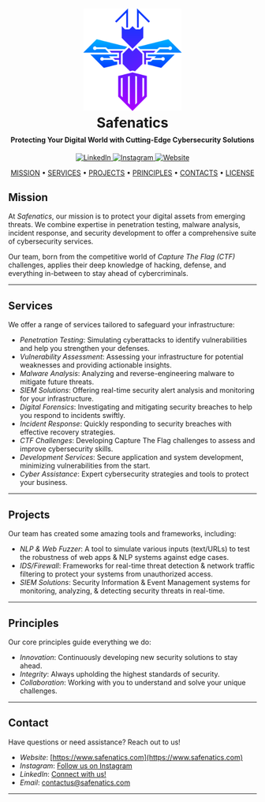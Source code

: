 <h1 align="center">
  <a href="https://www.safenatics.com">
    <img src="logo.png" alt="Safenatics Logo" width="200">
  </a>
  <br>
  <strong>Safenatics</strong>
</h1>

<h4 align="center" style="margin-top: -10px;">
  Protecting Your Digital World with Cutting-Edge Cybersecurity Solutions
</h4>

<p align="center">
  <a href="https://www.linkedin.com/company/safenatics">
    <img src="https://img.shields.io/badge/LinkedIn-Connect-blue?style=flat&logo=linkedin&logoColor=white" alt="LinkedIn">
  </a>
  <a href="https://www.instagram.com/safenatics/">
    <img src="https://img.shields.io/badge/Instagram-Follow-E4405F?style=flat&logo=instagram&logoColor=white" alt="Instagram">
  </a>
  <a href="https://www.safenatics.com">
    <img src="https://img.shields.io/badge/Visit-Website-green?style=flat&logo=google-chrome&logoColor=white" alt="Website">
  </a>
</p>

<p align="center">
  <a href="#mission">MISSION</a> •
  <a href="#services">SERVICES</a> •
  <a href="#projects">PROJECTS</a> •
  <a href="#principles">PRINCIPLES</a> •
  <a href="#contact">CONTACTS</a> •
  <a href="#license">LICENSE</a>
</p>

## Mission

At *Safenatics*, our mission is to protect your digital assets from emerging threats. We combine expertise in penetration testing, malware analysis, incident response, and security development to offer a comprehensive suite of cybersecurity services.

Our team, born from the competitive world of *Capture The Flag (CTF)* challenges, applies their deep knowledge of hacking, defense, and everything in-between to stay ahead of cybercriminals.

---

## Services

We offer a range of services tailored to safeguard your infrastructure:

- *Penetration Testing*: Simulating cyberattacks to identify vulnerabilities and help you strengthen your defenses.
- *Vulnerability Assessment*: Assessing your infrastructure for potential weaknesses and providing actionable insights.
- *Malware Analysis*: Analyzing and reverse-engineering malware to mitigate future threats.
- *SIEM Solutions*: Offering real-time security alert analysis and monitoring for your infrastructure.
- *Digital Forensics*: Investigating and mitigating security breaches to help you respond to incidents swiftly.
- *Incident Response*: Quickly responding to security breaches with effective recovery strategies.
- *CTF Challenges*: Developing Capture The Flag challenges to assess and improve cybersecurity skills.
- *Development Services*: Secure application and system development, minimizing vulnerabilities from the start.
- *Cyber Assistance*: Expert cybersecurity strategies and tools to protect your business.

---

## Projects

Our team has created some amazing tools and frameworks, including:

- *NLP & Web Fuzzer*: A tool to simulate various inputs (text/URLs) to test the robustness of web apps & NLP systems against edge cases.
- *IDS/Firewall*: Frameworks for real-time threat detection & network traffic filtering to protect your systems from unauthorized access.
- *SIEM Solutions*: Security Information & Event Management systems for monitoring, analyzing, & detecting security threats in real-time.

---

## Principles

Our core principles guide everything we do:

- *Innovation*: Continuously developing new security solutions to stay ahead.
- *Integrity*: Always upholding the highest standards of security.
- *Collaboration*: Working with you to understand and solve your unique challenges.

---

## Contact

Have questions or need assistance? Reach out to us!

- *Website*: [https://www.safenatics.com](https://www.safenatics.com)
- *Instagram*: [Follow us on Instagram](https://www.instagram.com/safenatics/)
- *LinkedIn*: [Connect with us!](https://www.linkedin.com/company/safenatics)
- *Email*: [contactus@safenatics.com](mailto:contactus@safenatics.com)

---

